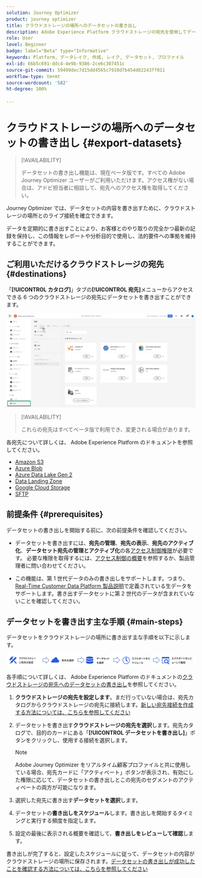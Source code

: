 ```yaml
---
solution: Journey Optimizer
product: journey optimizer
title: クラウドストレージの場所へのデータセットの書き出し
description: Adobe Experience Platform クラウドストレージの宛先を使用してデータセットを書き出す方法について説明します。
role: User
level: Beginner
badge: label="Beta" type="Informative"
keywords: Platform, データレイク, 作成, レイク, データセット, プロファイル
exl-id: 66b5c691-ddc4-4e9b-9386-2ce6c307451c
source-git-commit: 59499dec7d15dd4565c7910d7b454d82243ff011
workflow-type: tm+mt
source-wordcount: '582'
ht-degree: 100%

---
```


# クラウドストレージの場所へのデータセットの書き出し {#export-datasets}

>[!AVAILABILITY]
>
>データセットの書き出し機能は、現在ベータ版です。すべての Adobe Journey Optimizer ユーザーがご利用いただけます。アクセス権がない場合は、アドビ担当者に相談して、宛先へのアクセス権を取得してください。

Journey Optimizer では、データセットの内容を書き出すために、クラウドストレージの場所とのライブ接続を確立できます。

データを定期的に書き出すことにより、お客様とのやり取りの完全かつ最新の記録を保持し、この情報をレポートや分析目的で使用し、法的要件への準拠を維持することができます。

## ご利用いただけるクラウドストレージの宛先 {#destinations}

「**[!UICONTROL カタログ]**」タブの&#x200B;**[!UICONTROL 宛先]**&#x200B;メニューからアクセスできる 6 つのクラウドストレージの宛先にデータセットを書き出すことができます。

![](assets/dataset-export-setup.png)

>[!AVAILABILITY]
>
>これらの宛先はすべてベータ版で利用でき、変更される場合があります。

各宛先について詳しくは、 Adobe Experience Platform のドキュメントを参照してください。

* [Amazon S3](https://experienceleague.adobe.com/docs/experience-platform/destinations/catalog/cloud-storage/amazon-s3.html?lang=ja)
* [Azure Blob](https://experienceleague.adobe.com/docs/experience-platform/destinations/catalog/cloud-storage/azure-blob.html?lang=ja)
* [Azure Data Lake Gen 2](https://experienceleague.adobe.com/docs/experience-platform/destinations/catalog/cloud-storage/adls-gen2.html?lang=ja)
* [Data Landing Zone](https://experienceleague.adobe.com/docs/experience-platform/destinations/catalog/cloud-storage/data-landing-zone.html?lang=ja)
* [Google Cloud Storage](https://experienceleague.adobe.com/docs/experience-platform/destinations/catalog/cloud-storage/google-cloud-storage.html?lang=ja)
* [SFTP](https://experienceleague.adobe.com/docs/experience-platform/destinations/catalog/cloud-storage/sftp.html?lang=ja)

## 前提条件 {#prerequisites}

データセットの書き出しを開始する前に、次の前提条件を確認してください。

* データセットを書き出すには、**宛先の管理**、**宛先の表示**、**宛先のアクティブ化**、**データセット宛先の管理とアクティブ化**&#x200B;の各[アクセス制御権限](https://experienceleague.adobe.com/docs/experience-platform/access-control/home.html?lang=ja#permissions)が必要です。 必要な権限を取得するには、[アクセス制御の概要](https://experienceleague.adobe.com/docs/experience-platform/access-control/ui/overview.html?lang=ja)を参照するか、製品管理者に問い合わせてください。

* この機能は、第 1 世代データのみの書き出しをサポートします。つまり、[Real-Time Customer Data Platform 製品説明](https://helpx.adobe.com/jp/legal/product-descriptions/real-time-customer-data-platform-b2c-edition-prime-and-ultimate-packages.html)で定義されている生データをサポートします。書き出すデータセットに第 2 世代のデータが含まれていないことを確認してください。

## データセットを書き出す主な手順 {#main-steps}

データセットをクラウドストレージの場所に書き出す主な手順を以下に示します。

![](assets/dataset-export-process.png)

各手順について詳しくは、 Adobe Experience Platform のドキュメントの[クラウドストレージの宛先へのデータセットの書き出し](https://experienceleague.adobe.com/docs/experience-platform/destinations/ui/activate/export-datasets.html?lang=ja)を参照してください。

1. **クラウドストレージの宛先を設定します**。まだ行っていない場合は、宛先カタログからクラウドストレージの宛先に接続します。[新しい宛先接続を作成する方法については、こちらを参照してください](https://experienceleague.adobe.com/docs/experience-platform/destinations/ui/connect-destination.html?lang=ja#setup)

   <!--![](assets/dataset-export-setup.png)-->

1. データセットを書き出す&#x200B;**クラウドストレージの宛先を選択**&#x200B;します。宛先カタログで、目的のカードにある「**[!UICONTROL データセットを書き出し]**」ボタンをクリックし、使用する接続を選択します。

   <!--![](assets/dataset-export-destination.png)-->

   >[!NOTE]
   >
   >Adobe Journey Optimizer をリアルタイム顧客プロファイルと共に使用している場合、宛先カードに「アクティベート」ボタンが表示され、有効にした権限に応じて、データセットの書き出しとこの宛先のセグメントのアクティベートの両方が可能になります。

1. 選択した宛先に書き出す&#x200B;**データセットを選択**&#x200B;します。

   <!--![](assets/dataset-export-dataset-selection.png)-->

1. データセットの&#x200B;**書き出しをスケジュール**&#x200B;します。書き出しを開始するタイミングと実行する頻度を指定します。

   <!--![](assets/dataset-export-schedule.png)-->

1. 設定の最後に表示される概要を確認して、**書き出しをレビューして確認**&#x200B;します。

   <!--![](assets/dataset-export-review.png)-->

書き出しが完了すると、設定したスケジュールに従って、データセットの内容がクラウドストレージの場所に保存されます。[データセットの書き出しが成功したことを確認する方法については、こちらを参照してください](https://experienceleague.adobe.com/docs/experience-platform/destinations/ui/activate/export-datasets.html?lang=ja#verify)
